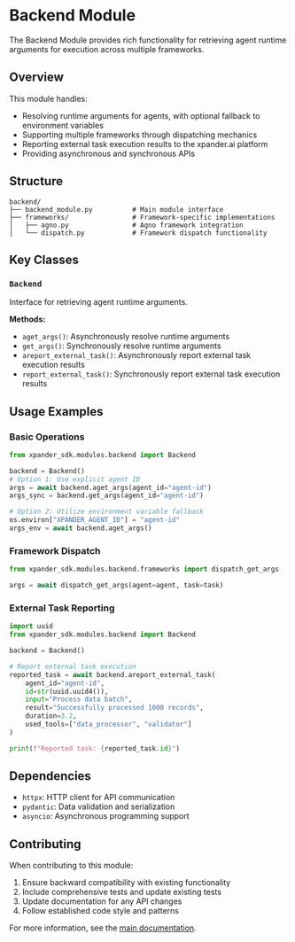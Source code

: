 # Backend Module

The Backend Module provides rich functionality for retrieving agent runtime arguments for execution across multiple frameworks.

## Overview

This module handles:
- Resolving runtime arguments for agents, with optional fallback to environment variables
- Supporting multiple frameworks through dispatching mechanics
- Reporting external task execution results to the xpander.ai platform
- Providing asynchronous and synchronous APIs

## Structure

```
backend/
├── backend_module.py          # Main module interface
├── frameworks/                # Framework-specific implementations
│   ├── agno.py                # Agno framework integration
│   └── dispatch.py            # Framework dispatch functionality
```

## Key Classes

### `Backend`
Interface for retrieving agent runtime arguments.

**Methods:**
- `aget_args()`: Asynchronously resolve runtime arguments
- `get_args()`: Synchronously resolve runtime arguments
- `areport_external_task()`: Asynchronously report external task execution results
- `report_external_task()`: Synchronously report external task execution results

## Usage Examples

### Basic Operations
```python
from xpander_sdk.modules.backend import Backend

backend = Backend()
# Option 1: Use explicit agent ID
args = await backend.aget_args(agent_id="agent-id")
args_sync = backend.get_args(agent_id="agent-id")

# Option 2: Utilize environment variable fallback
os.environ["XPANDER_AGENT_ID"] = "agent-id"
args_env = await backend.aget_args()
```

### Framework Dispatch
```python
from xpander_sdk.modules.backend.frameworks import dispatch_get_args

args = await dispatch_get_args(agent=agent, task=task)
```

### External Task Reporting
```python
import uuid
from xpander_sdk.modules.backend import Backend

backend = Backend()

# Report external task execution
reported_task = await backend.areport_external_task(
    agent_id="agent-id",
    id=str(uuid.uuid4()),
    input="Process data batch",
    result="Successfully processed 1000 records",
    duration=3.2,
    used_tools=["data_processor", "validator"]
)

print(f"Reported task: {reported_task.id}")
```

## Dependencies

- `httpx`: HTTP client for API communication
- `pydantic`: Data validation and serialization
- `asyncio`: Asynchronous programming support

## Contributing

When contributing to this module:
1. Ensure backward compatibility with existing functionality
2. Include comprehensive tests and update existing tests
3. Update documentation for any API changes
4. Follow established code style and patterns

For more information, see the [main documentation](/docs/BACKEND.md).
